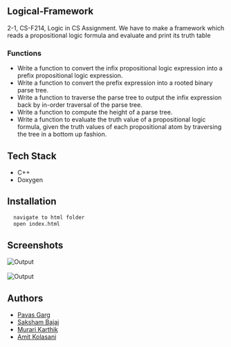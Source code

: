 
## Logical-Framework
2-1, CS-F214, Logic in CS Assignment. We have to make
 a framework which reads a propositional logic formula 
and evaluate and print its truth table

### Functions
- Write a function to convert the infix propositional logic expression into a prefix propositional logic expression.
- Write a function to convert the prefix expression into a rooted binary parse tree.
- Write a function to traverse the parse tree to output the infix expression back by in-order traversal of the parse tree.
- Write a function to compute the height of a parse tree.
- Write a function to evaluate the truth value of a propositional logic formula, given the truth values of each propositional atom by traversing the tree in a bottom up fashion.
## Tech Stack

- C++
- Doxygen



## Installation


```bash
  navigate to html folder
  open index.html
```
    
## Screenshots

![Output](https://user-images.githubusercontent.com/97559428/196146174-112dd13a-f8db-4336-99c9-4bc671054789.png)
<br/>
<br/>
![Output](https://user-images.githubusercontent.com/97559428/195933049-2112923e-a3f6-4f99-9b2a-7f089a0d1098.png)



## Authors


- [Pavas Garg](https://www.github.com/pavas23)
- [Saksham Bajaj](https://github.com/SakshamBajaj18)
- [Murari Karthik](https://github.com/Murari-Karthik)
- [Amit Kolasani](https://github.com/AmitKolasani)






